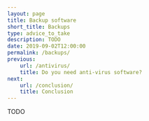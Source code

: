 ```yaml
---
layout: page
title: Backup software
short_title: Backups
type: advice_to_take
description: TODO
date: 2019-09-02T12:00:00
permalink: /backups/
previous:
    url: /antivirus/
    title: Do you need anti-virus software?
next:
    url: /conclusion/
    title: Conclusion
---
```


TODO